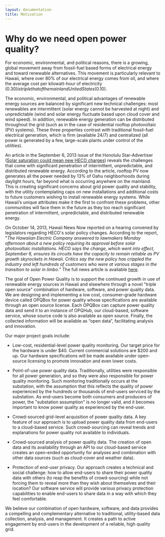 ```yaml
---
layout: documentation
title: Motivation
---
```


# Why do we need open power quality?

For economic, environmental, and political reasons, there is a growing, global movement away from fossil-fuel based forms of electrical energy and toward renewable alternatives. This movement is particularly relevant to Hawaii, where over 80% of our electrical energy comes from oil, and where the average cost per kilowatt-hour of electricity ($0.30) is triple that of the mainland United States ($0.10).

The economic, environmental, and political advantages of renewable energy sources are balanced by significant new technical challenges: most renewables are intermittent (solar energy cannot be harvested at night) and unpredictable (wind and solar energy fluctuate based upon cloud cover and wind speed).  In addition, renewable energy generation can be distributed throughout the grid (such as in the case of residential rooftop photovoltaic (PV) systems). These three properties contrast with traditional fossil-fuel electrical generation, which is firm (available 24/7) and centralized (all power is generated by a few, large-scale plants under control of the utilities).

An article in the September 6, 2013 issue of the Honolulu Star-Advertiser ([Solar saturation could mean new HECO charges](http://www.staradvertiser.com/newspremium/20130906_Solar_saturation_could_mean_new_HECO_charges.html)) reveals the challenges that come with significant penetration of intermittent, unpredictable, and distributed renewable energy.  According to the article, rooftop PV now generates all the power needed by 13% of Oahu neighborhoods during daylight hours, far beyond what is occurring anywhere on the mainland. This is creating significant concerns about grid power quality and stability, with the utility contemplating caps on new installations and additional costs to future customers wishing to install renewable energy systems.  While Hawaii’s unique attributes make it the first to confront these problems, other communities will face them in the future as they too reach significant penetration of intermittent, unpredictable, and distributed renewable energy.

On October 14, 2013, Hawaii News Now reported on a hearing convened by legislators regarding HECO's solar policy changes.  According to the report, "*The Hawaiian Electric Company answered to lawmakers Monday afternoon about a new policy requiring its approval before solar photovoltaic installations. HECO says the change, which went into effect, September 6, ensures its circuits have the capacity to remain reliable as PV growth skyrockets in Hawaii. Critics say the new policy has crippled the industry and left hundreds of customers who were at various stages in the transition to solar in limbo.*" The full news article is available [here](http://www.hawaiinewsnow.com/story/23689275/lawmakers-call-hearing-to-discuss-hecos-solar-policy-changes).

The goal of Open Power Quality is to support the continued growth in use of renewable energy sources in Hawaii and elsewhere through a novel "triple open source" combination of hardware, software, and power quality data. We are designing and implementing a  low cost, consumer-grade hardware device called OPQBox for power quality whose specifications are available through an open source license.  Each OPQBox can capture power quality data and send it to an instance of OPQHub, our cloud-based, software service, whose source code is also available as open source.  Finally, the collected information will be available as “open data”, facilitating analysis and innovation.

Our major project goals include:

  * Low-cost, residential-level power quality monitoring.  Our target price for the hardware is under $40.  Current commercial solutions are $200 and up.  Our hardware specifications will be made available under open-source licensing to promote innovation and even lower costs.
  
  * Point-of-use power quality data.  Traditionally, utilities were responsible for all power generation, and so they were also responsible for power quality monitoring.  Such monitoring traditionally occurs at the substation, with the assumption that this reflects the quality of power experienced by the hundreds or thousands of end-users serviced by the substation.  As end-users become both consumers and producers of power, the "substation assumption" is no longer valid, and it becomes important to know power quality as experienced by the end-user.
  
  * Crowd-sourced grid-level acquisition of power quality data.  A key feature of our approach is to upload power quality data from end-users to a cloud-based service. Such crowd-sourcing can reveal trends and explanations for power quality not available to individuals.

  * Crowd-sourced analysis of power quality data.  The creation of open data and its availability through an API to our cloud-based service creates an open-ended opportunity for analyses and combination with other data sources (such as cloud-cover and weather data).

  * Protection of end-user privacy.  Our approach creates a technical and social challenge: how to allow end-users to share their power quality data with others (to reap the benefits of crowd-sourcing) while not forcing them to reveal more than they wish about themselves and their location?   Our software service will provide various privacy protection capabilities to enable end-users to share data in a way with which they feel comfortable.

We believe our combination of open hardware, software, and data provides a compelling and complementary alternative to traditional, utility-based data collection, analysis, and management. It creates a path to active engagement by end-users in the development of a reliable, high quality grid.


